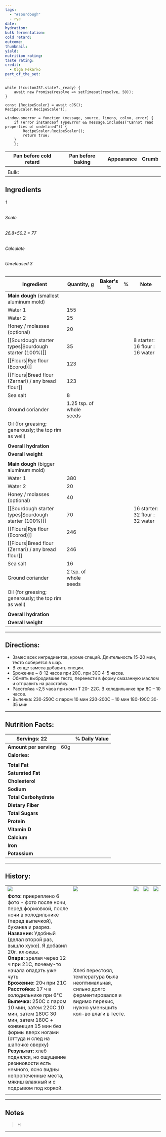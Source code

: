 ```yaml
---
tags:
  - "#sourdough"
  - rye
date:
hydration:
bulk fermentation:
cold retard:
outcome:
thumbnail:
yield:
nutrition rating:
taste rating:
credit:
  - Olga Pekarko
part_of_the_set:
---
```

```dataviewjs
while (!customJS?.state?._ready) { 
	await new Promise(resolve => setTimeout(resolve, 50)); 
} 

const {RecipeScaler} = await cJS();
RecipeScaler.RecipeScaler();

window.onerror = function (message, source, lineno, colno, error) {
	if (error instanceof TypeError && message.includes("Cannot read properties of undefined")) {
		RecipeScaler.RecipeScaler();
		return true;
	}
    };

```

| Pan before cold retard | Pan before baking | Appearance | Crumb |
| ---------------------- | ----------------- | ---------- | ----- |
|                        |                   |            |       |
| Bulk:                  |                   |            |       |


## Ingredients

###### 1
###### Scale
###### 26.8+50.2 = 77
###### Calculate
###### Unreleased 3

| Ingredient                                            | Quantity, g              | Baker's % | %   | Note                            |
| ----------------------------------------------------- | ------------------------ | --------- | --- | ------------------------------- |
| **Main dough** (smallest aluminum mold)               |                          |           |     |                                 |
| Water 1                                               | 155                      |           |     |                                 |
| Water 2                                               | 25                       |           |     |                                 |
| Honey / molasses (optional)                           | 20                       |           |     |                                 |
| [[Sourdough starter types\|Sourdough starter (100%)]] | 35                       |           |     | 8 starter: 16 flour : 16 water  |
| [[Flours\|Rye flour (Ecorod)]]                        | 123                      |           |     |                                 |
| [[Flours\|Bread flour (Zernari) / any bread flour]]   | 123                      |           |     |                                 |
| Sea salt                                              | 8                        |           |     |                                 |
| Ground coriander                                      | 1.25 tsp. of whole seeds |           |     |                                 |
| Oil (for greasing; generously; the top rim as well)   |                          |           |     |                                 |
|                                                       |                          |           |     |                                 |
| **Overall hydration**                                 |                          |           |     |                                 |
| **Overall weight**                                    |                          |           |     |                                 |
|                                                       |                          |           |     |                                 |
| **Main dough** (bigger aluminum mold)                 |                          |           |     |                                 |
| Water 1                                               | 380                      |           |     |                                 |
| Water 2                                               | 20                       |           |     |                                 |
| Honey / molasses (optional)                           | 40                       |           |     |                                 |
| [[Sourdough starter types\|Sourdough starter (100%)]] | 70                       |           |     | 16 starter: 32 flour : 32 water |
| [[Flours\|Rye flour (Ecorod)]]                        | 246                      |           |     |                                 |
| [[Flours\|Bread flour (Zernari) / any bread flour]]   | 246                      |           |     |                                 |
| Sea salt                                              | 16                       |           |     |                                 |
| Ground coriander                                      | 2 tsp. of whole seeds    |           |     |                                 |
| Oil (for greasing; generously; the top rim as well)   |                          |           |     |                                 |
|                                                       |                          |           |     |                                 |
| **Overall hydration**                                 |                          |           |     |                                 |
| **Overall weight**                                    |                          |           |     |                                 |




---
## Directions:

- Замес всех ингредиентов, кроме специй. Длительность 15-20 мин, тесто соберется в шар. 
- В конце замеса добавить специи. 
- Брожение ~ 8-12 часов при 20С. при 30С 4-5 часов. 
- Обмять выбродившее тесто, перенести в форму смазанную маслом и отправить на расстойку. 
- Расстойка ~2,5 часа при комн Т 20- 22С. В холодильнике при 8С – 10 часов. 
- Выпечка: 230-250С с паром 10 мин 220-200С – 10 мин 180-190С 30-35 мин




---
## Nutrition Facts:

| **Servings:** 22       |       | % Daily Value |
| ---------------------- | ----- | ------------- |
| **Amount per serving** | 60g   |               |
| **Calories**:          |       |               |
|                        |       |               |
| **Total Fat**          |       |               |
| **Saturated Fat**      |       |               |
| **Cholesterol**        |       |               |
| **Sodium**             |       |               |
| **Total Carbohydrate** |       |               |
| **Dietary Fiber**      |       |               |
| **Total Sugars**       |       |               |
| **Protein**            |       |               |
| **Vitamin D**          |       |               |
| **Calcium**            |       |               |
| **Iron**               |       |               |
| **Potassium**          |       |               |

---
## History:

|                                                                                                                                                                                                                                                                                                                                                                                                                                                                                                                                                                                                                                                                                                  |                                                                                                                                                                                                                                      |                                                                                                                                                                                                                                      |                                                                                                                                                                                                                                      |                                                                                                                                                                                                                                      |
| ------------------------------------------------------------------------------------------------------------------------------------------------------------------------------------------------------------------------------------------------------------------------------------------------------------------------------------------------------------------------------------------------------------------------------------------------------------------------------------------------------------------------------------------------------------------------------------------------------------------------------------------------------------------------------------------------ | ------------------------------------------------------------------------------------------------------------------------------------------------------------------------------------------------------------------------------------ | ------------------------------------------------------------------------------------------------------------------------------------------------------------------------------------------------------------------------------------ | ------------------------------------------------------------------------------------------------------------------------------------------------------------------------------------------------------------------------------------ | ------------------------------------------------------------------------------------------------------------------------------------------------------------------------------------------------------------------------------------ |
| ![](https://lh3.googleusercontent.com/pw/AP1GczMFiQQIkDuy9g44TasfaZgJdnEQMZmbZ7pOcAeyzXL4OS9UocER2P7bKnMip3LWvIbAwG-N0PxYV6PTCqL3mP3fL9R6Xnln_zrRaXDO_6-eARWsVRjF2nOK8aGexwyX1JU5PH6DYvDaj-IOKmIeE1L0=w1280-h960-s-no-gm?authuser=0)                                                                                                                                                                                                                                                                                                                                                                                                                                                             | ![](https://lh3.googleusercontent.com/pw/AP1GczNBMN1AKobAlrg_wA9jXn_e6vSZnaRu2cXYeBqShhb5qwBAll6ni0aGQdhKc-kmkNdW6A3WgXi5StBf2joIXQ6V2hpkwciCukeo7DrE1kNSq9d3BHh9OgbpYqnXjXAI2JZSfBFEUX45pCU7nTE_3A1b=w1280-h960-s-no-gm?authuser=0) | ![](https://lh3.googleusercontent.com/pw/AP1GczM8ohcOE_pzIAjQ121xWAmEz_xngwPrD3LKIn-0ierzFxZC4fALTfmwXuwy2tJnMf-S53XJMUbhIq9aoJURcy53bsxdK6zv2NfPU-tak-zfbk2oOtALWkjdNxOyI2w0JDeH27O3bjy9cA_XyXEd0Hfi=w1280-h960-s-no-gm?authuser=0) | ![](https://lh3.googleusercontent.com/pw/AP1GczNhvPJjkvd_8xtDezY0IgSreURxb5iaZ-lV8-adq77RabJFwFEaLyGtT1BNP0JeJ1oMhKXG1oQYwAk1aLYLp-qhhG6o35VBT3GASs0ZO59Y1A2XndUec6EX3k4Sn2y24liTWmfoT1BWrMZw2QPwHYZI=w1280-h960-s-no-gm?authuser=0) | ![](https://lh3.googleusercontent.com/pw/AP1GczP7c6ud3HRYhYcP51FlyO5ME0eZkMKz9Swq_oD2vX9mS5bjjb2MUJ9KOENrxJ-zuO-F0I2y5gxuBxYYdHWteY3qP_3V3LG87ivsF-I2rbIQP3ONNmxBQu14e-H9QGnHzPmAOXeSwCwOP8OfhL4peBbG=w929-h1239-s-no-gm?authuser=0) |
| **Фото:** прикреплено 6 фото - фото после ночи, перед формовкой, после ночи в холодильнике (перед выпечкой), буханка и разрез.  <br>**Название:** Удобный (делал второй раз, вышло хуже). Я добавил 20г. клюквы.  <br>**Опара:** зрелая через 12 ч при 21C, почему-то начала опадать уже чуть  <br>**Брожение:** 20ч при 21C  <br>**Расстойка:** 17 ч в холодильнике при 6°C  <br>**Выпечка:** 250C с паром 10 мин, затем 220C 10 мин, затем 180С 30 мин, затем 180С + конвекция 15 мин без формы вверх ногами (оттуда и след на шапочке сверху)  <br>**Результат:** хлеб поднялся, но ощущение резиновости есть немного, ясно видны непропеченные места, мякиш влажный и с подрывом под коркой. | Хлеб перестоял, температура была неоптимальная, сильно долго ферментировался и видимо перекис, нужно уменьшить кол-во влаги в тесте.                                                                                                 |                                                                                                                                                                                                                                      |                                                                                                                                                                                                                                      |                                                                                                                                                                                                                                      |
|                                                                                                                                                                                                                                                                                                                                                                                                                                                                                                                                                                                                                                                                                                  |                                                                                                                                                                                                                                      |                                                                                                                                                                                                                                      |                                                                                                                                                                                                                                      |                                                                                                                                                                                                                                      |

---
## Notes

> H

---



